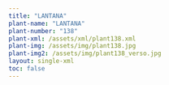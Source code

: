 ```yaml
---
title: "LANTANA"
plant-name: "LANTANA"
plant-number: "138"
plant-xml: /assets/xml/plant138.xml
plant-img: /assets/img/plant138.jpg
plant-img2: /assets/img/plant138_verso.jpg
layout: single-xml
toc: false
---
```

